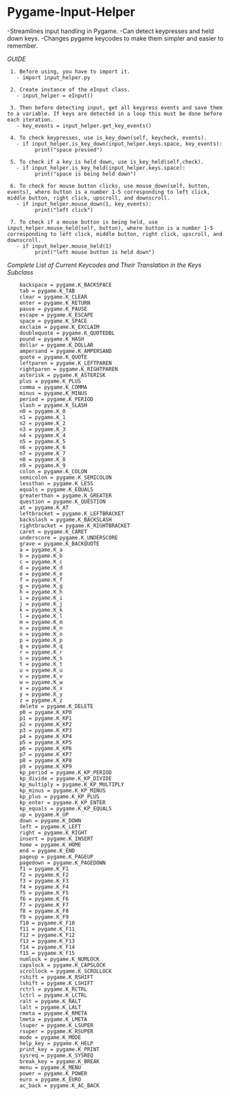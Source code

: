 # Pygame-Input-Helper

 -Streamlines input handling in Pygame. 
 -Can detect keypresses and held down keys.
 -Changes pygame keycodes to make them simpler and easier to remember.

 *GUIDE*
 
     1. Before using, you have to import it.
       - import input_helper.py
     
     2. Create instance of the eInput class.
       - input_helper = eInput()

     3. Then before detecting input, get all keypress events and save them to a variable. If keys are detected in a loop this must be done before each iteration.
       - key_events = input_helper.get_key_events()

     4. To check keypresses, use is_key_down(self, keycheck, events).
       - if input_helper.is_key_down(input_helper.keys.space, key_events):
             print("space pressed")

     5. To check if a key is held down, use is_key_held(self,check).
       - if input_helper.is_key_held(input_helper.keys.space):
             print("space is being held down")
 
     6. To check for mouse button clicks, use mouse_down(self, button, events), where button is a number 1-5 corresponding to left click, middle button, right click, upscroll, and downscroll.
       - if input_helper.mouse_down(1, key_events):
             print("left click")

     7. To check if a mouse button is being held, use input_helper.mouse_held(self, button), where button is a number 1-5 corresponding to left click, middle button, right click, upscroll, and downscroll.
       - if input_helper.mouse_held(1)
             print("left mouse button is held down")



*Complete List of Current Keycodes and Their Translation in the Keys Subclass*

        backspace = pygame.K_BACKSPACE
        tab = pygame.K_TAB
        clear = pygame.K_CLEAR
        enter = pygame.K_RETURN
        pause = pygame.K_PAUSE
        escape = pygame.K_ESCAPE
        space = pygame.K_SPACE
        exclaim = pygame.K_EXCLAIM
        doublequote = pygame.K_QUOTEDBL
        pound = pygame.K_HASH
        dollar = pygame.K_DOLLAR
        ampersand = pygame.K_AMPERSAND
        quote = pygame.K_QUOTE
        leftparen = pygame.K_LEFTPAREN
        rightparen = pygame.K_RIGHTPAREN
        asterisk = pygame.K_ASTERISK
        plus = pygame.K_PLUS
        comma = pygame.K_COMMA
        minus = pygame.K_MINUS
        period = pygame.K_PERIOD
        slash = pygame.K_SLASH
        n0 = pygame.K_0
        n1 = pygame.K_1
        n2 = pygame.K_2
        n3 = pygame.K_3
        n4 = pygame.K_4
        n5 = pygame.K_5
        n6 = pygame.K_6
        n7 = pygame.K_7
        n8 = pygame.K_8
        n9 = pygame.K_9
        colon = pygame.K_COLON
        semicolon = pygame.K_SEMICOLON
        lessthan = pygame.K_LESS
        equals = pygame.K_EQUALS
        greaterthan = pygame.K_GREATER
        question = pygame.K_QUESTION
        at = pygame.K_AT
        leftbracket = pygame.K_LEFTBRACKET
        backslash = pygame.K_BACKSLASH
        rightbracket = pygame.K_RIGHTBRACKET
        caret = pygame.K_CARET
        underscore = pygame.K_UNDERSCORE
        grave = pygame.K_BACKQUOTE
        a = pygame.K_a
        b = pygame.K_b
        c = pygame.K_c
        d = pygame.K_d
        e = pygame.K_e
        f = pygame.K_f
        g = pygame.K_g
        h = pygame.K_h
        i = pygame.K_i
        j = pygame.K_j
        k = pygame.K_k
        l = pygame.K_l
        m = pygame.K_m
        n = pygame.K_n
        o = pygame.K_o
        p = pygame.K_p
        q = pygame.K_q
        r = pygame.K_r
        s = pygame.K_s
        t = pygame.K_t
        u = pygame.K_u
        v = pygame.K_v
        w = pygame.K_w
        x = pygame.K_x
        y = pygame.K_y
        z = pygame.K_z
        delete = pygame.K_DELETE
        p0 = pygame.K_KP0
        p1 = pygame.K_KP1
        p2 = pygame.K_KP2
        p3 = pygame.K_KP3
        p4 = pygame.K_KP4
        p5 = pygame.K_KP5
        p6 = pygame.K_KP6
        p7 = pygame.K_KP7
        p8 = pygame.K_KP8
        p9 = pygame.K_KP9
        kp_period = pygame.K_KP_PERIOD
        kp_divide = pygame.K_KP_DIVIDE
        kp_multiply = pygame.K_KP_MULTIPLY
        kp_minus = pygame.K_KP_MINUS
        kp_plus = pygame.K_KP_PLUS
        kp_enter = pygame.K_KP_ENTER
        kp_equals = pygame.K_KP_EQUALS
        up = pygame.K_UP
        down = pygame.K_DOWN
        left = pygame.K_LEFT
        right = pygame.K_RIGHT
        insert = pygame.K_INSERT
        home = pygame.K_HOME
        end = pygame.K_END
        pageup = pygame.K_PAGEUP
        pagedown = pygame.K_PAGEDOWN
        f1 = pygame.K_F1
        f2 = pygame.K_F2
        f3 = pygame.K_F3
        f4 = pygame.K_F4
        f5 = pygame.K_F5
        f6 = pygame.K_F6
        f7 = pygame.K_F7
        f8 = pygame.K_F8
        f9 = pygame.K_F9
        f10 = pygame.K_F10
        f11 = pygame.K_F11
        f12 = pygame.K_F12
        f13 = pygame.K_F13
        f14 = pygame.K_F14
        f15 = pygame.K_F15
        numlock = pygame.K_NUMLOCK
        capslock = pygame.K_CAPSLOCK
        scrollock = pygame.K_SCROLLOCK
        rshift = pygame.K_RSHIFT
        lshift = pygame.K_LSHIFT
        rctrl = pygame.K_RCTRL
        lctrl = pygame.K_LCTRL
        ralt = pygame.K_RALT
        lalt = pygame.K_LALT
        rmeta = pygame.K_RMETA
        lmeta = pygame.K_LMETA
        lsuper = pygame.K_LSUPER
        rsuper = pygame.K_RSUPER
        mode = pygame.K_MODE
        help_key = pygame.K_HELP
        print_key = pygame.K_PRINT
        sysreq = pygame.K_SYSREQ
        break_key = pygame.K_BREAK
        menu = pygame.K_MENU
        power = pygame.K_POWER
        euro = pygame.K_EURO
        ac_back = pygame.K_AC_BACK
